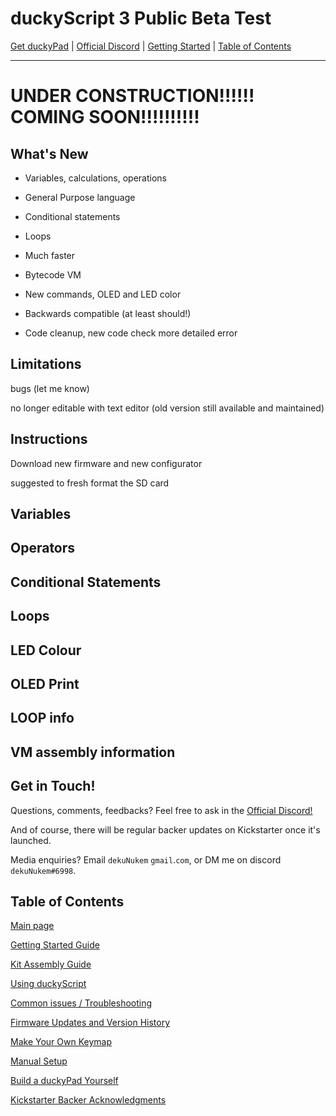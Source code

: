 # duckyScript 3 Public Beta Test

[Get duckyPad](https://www.tindie.com/products/21984/) | [Official Discord](https://discord.gg/4sJCBx5) | [Getting Started](getting_started.md) | [Table of Contents](#table-of-contents)

----

# UNDER CONSTRUCTION!!!!!! COMING SOON!!!!!!!!!!


## What's New

* Variables, calculations, operations

* General Purpose language

* Conditional statements

* Loops

* Much faster

* Bytecode VM

* New commands, OLED and LED color

* Backwards compatible (at least should!)

* Code cleanup, new code check more detailed error

## Limitations

bugs (let me know)

no longer editable with text editor (old version still available and maintained)

## Instructions

Download new firmware and new configurator

suggested to fresh format the SD card

## Variables

## Operators

## Conditional Statements 

## Loops

## LED Colour

## OLED Print

## LOOP info

## VM assembly information

## Get in Touch!

Questions, comments, feedbacks? Feel free to ask in the [Official Discord!](https://discord.gg/4sJCBx5)

And of course, there will be regular backer updates on Kickstarter once it's launched.

Media enquiries? Email `dekuNukem` `gmail`.`com`, or DM me on discord `dekuNukem#6998`.

## Table of Contents

[Main page](README.md)

[Getting Started Guide](getting_started.md)

[Kit Assembly Guide](kit_assembly_guide.md)

[Using duckyScript](duckyscript_info.md)

[Common issues / Troubleshooting](troubleshooting.md)

[Firmware Updates and Version History](firmware_updates_and_version_history.md)

[Make Your Own Keymap](./keymap_instructions.md)

[Manual Setup](./manual_setup.md)

[Build a duckyPad Yourself](build_it_yourself.md)

[Kickstarter Backer Acknowledgments](kickstarter_backers.md)
